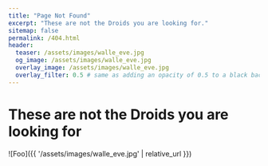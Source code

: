 ```yaml
---
title: "Page Not Found"
excerpt: "These are not the Droids you are looking for."
sitemap: false
permalink: /404.html
header:
  teaser: /assets/images/walle_eve.jpg
  og_image: /assets/images/walle_eve.jpg
  overlay_image: /assets/images/walle_eve.jpg
  overlay_filter: 0.5 # same as adding an opacity of 0.5 to a black background
---
```


# These are not the Droids you are looking for
![Foo]({{ '/assets/images/walle_eve.jpg' | relative_url }})